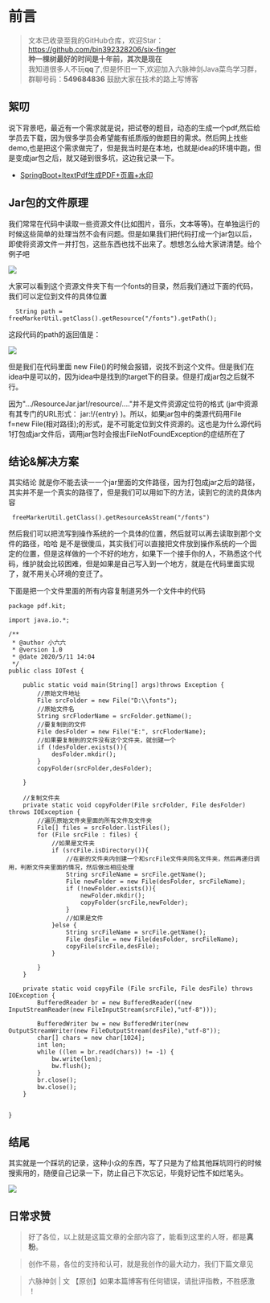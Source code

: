 # 前言
>文本已收录至我的GitHub仓库，欢迎Star：https://github.com/bin392328206/six-finger                             
> **种一棵树最好的时间是十年前，其次是现在**   
>我知道很多人不玩**qq**了,但是怀旧一下,欢迎加入六脉神剑Java菜鸟学习群，群聊号码：**549684836** 鼓励大家在技术的路上写博客
## 絮叨 
说下背景吧，最近有一个需求就是说，把试卷的题目，动态的生成一个pdf,然后给学员去下载，因为很多学员会希望能有纸质版的做题目的需求。然后网上找些demo,也是把这个需求做完了，但是我当时是在本地，也就是idea的环境中跑，但是变成jar包之后，就又碰到很多坑，这边我记录一下。
- [SpringBoot+ItextPdf生成PDF+页眉+水印](https://juejin.im/post/5ea920886fb9a0437055ad8b)

## Jar包的文件原理
我们常常在代码中读取一些资源文件(比如图片，音乐，文本等等)。在单独运行的时候这些简单的处理当然不会有问题。但是如果我们把代码打成一个jar包以后，即使将资源文件一并打包，这些东西也找不出来了。想想怎么给大家讲清楚。给个例子吧

![](https://user-gold-cdn.xitu.io/2020/5/11/17201d5e25fc729b?w=469&h=336&f=png&s=14021)

大家可以看到这个资源文件夹下有一个fonts的目录，然后我们通过下面的代码，我们可以定位到文件的具体位置

```
  String path = freeMarkerUtil.getClass().getResource("/fonts").getPath();

```

这段代码的path的返回值是：

![](https://user-gold-cdn.xitu.io/2020/5/11/17201d83c0236e5e?w=1325&h=255&f=png&s=58721)

但是我们在代码里面 new File()的时候会报错，说找不到这个文件。但是我们在idea中是可以的，因为idea中是找到的target下的目录。但是打成jar包之后就不行。

因为".../ResourceJar.jar!/resource/...."并不是文件资源定位符的格式 (jar中资源有其专门的URL形式： jar:<url>!/{entry} )。所以，如果jar包中的类源代码用File f=new File(相对路径);的形式，是不可能定位到文件资源的。这也是为什么源代码1打包成jar文件后，调用jar包时会报出FileNotFoundException的症结所在了

## 结论&解决方案

其实结论 就是你不能去读一一个jar里面的文件路径，因为打包成jar之后的路径，其实并不是一个真实的路径了，但是我们可以用如下的方法，读到它的流的具体内容

```
 freeMarkerUtil.getClass().getResourceAsStream("/fonts")
```
然后我们可以把流写到操作系统的一个具体的位置，然后就可以再去读取到那个文件的路径，哈哈 是不是很傻瓜，其实我们可以直接把文件放到操作系统的一个固定的位置，但是这样做的一个不好的地方，如果下一个接手你的人，不熟悉这个代码，维护就会比较困难，但是如果是自己写入到一个地方，就是在代码里面实现了，就不用关心环境的变迁了。

下面是把一个文件里面的所有内容复制道另外一个文件中的代码

```
package pdf.kit;

import java.io.*;

/**
 * @author 小六六
 * @version 1.0
 * @date 2020/5/11 14:04
 */
public class IOTest {

    public static void main(String[] args)throws Exception {
        //原始文件地址
        File srcFolder = new File("D:\\fonts");
        //原始文件名
        String srcFloderName = srcFolder.getName();
        //要复制到的文件
        File desFolder = new File("E:", srcFloderName);
        //如果要复制到的文件没有这个文件夹，就创建一个
        if (!desFolder.exists()){
            desFolder.mkdir();
        }
        copyFolder(srcFolder,desFolder);

    }

    //复制文件夹
    private static void copyFolder(File srcFolder, File desFolder) throws IOException {
        //遍历原始文件夹里面的所有文件及文件夹
        File[] files = srcFolder.listFiles();
        for (File srcFile : files) {
            //如果是文件夹
            if (srcFile.isDirectory()){
                //在新的文件夹内创建一个和srcFile文件夹同名文件夹，然后再递归调用，判断文件夹里面的情况，然后做出相应处理
                String srcFileName = srcFile.getName();
                File newFolder = new File(desFolder, srcFileName);
                if (!newFolder.exists()){
                    newFolder.mkdir();
                    copyFolder(srcFile,newFolder);
                }
                //如果是文件
            }else {
                String srcFileName = srcFile.getName();
                File desFile = new File(desFolder, srcFileName);
                copyFile(srcFile,desFile);
            }

        }
    }

    private static void copyFile (File srcFile, File desFile) throws IOException {
        BufferedReader br = new BufferedReader((new InputStreamReader(new FileInputStream(srcFile),"utf-8")));

        BufferedWriter bw = new BufferedWriter(new OutputStreamWriter(new FileOutputStream(desFile),"utf-8"));
        char[] chars = new char[1024];
        int len;
        while ((len = br.read(chars)) != -1) {
            bw.write(len);
            bw.flush();
        }
        br.close();
        bw.close();
    }


}

```

## 结尾
其实就是一个踩坑的记录，这种小众的东西，写了只是为了给其他踩坑同行的时候搜索用的，随便自己记录一下，防止自己下次忘记，毕竟好记性不如烂笔头。


![](https://user-gold-cdn.xitu.io/2020/4/7/1715405b9c95d021?w=900&h=500&f=png&s=109836)

## 日常求赞
> 好了各位，以上就是这篇文章的全部内容了，能看到这里的人呀，都是**真粉**。

> 创作不易，各位的支持和认可，就是我创作的最大动力，我们下篇文章见

>六脉神剑 | 文 【原创】如果本篇博客有任何错误，请批评指教，不胜感激 ！
